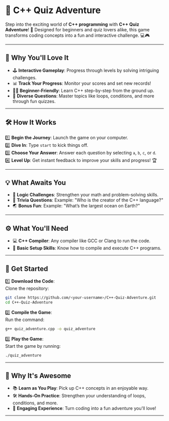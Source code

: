 # 🤔 **C++ Quiz Adventure**  

Step into the exciting world of **C++ programming** with **C++ Quiz Adventure**! 🌟 Designed for beginners and quiz lovers alike, this game transforms coding concepts into a fun and interactive challenge. 💻🎮  

---

## 🌟 **Why You'll Love It**  

- 🕹️ **Interactive Gameplay**: Progress through levels by solving intriguing challenges.  
- 📊 **Track Your Progress**: Monitor your scores and set new records!  
- 👩‍💻 **Beginner-Friendly**: Learn C++ step-by-step from the ground up.  
- 🎉 **Diverse Questions**: Master topics like loops, conditions, and more through fun quizzes.  

---

## 🛠️ **How It Works**  

1️⃣ **Begin the Journey**: Launch the game on your computer.  
2️⃣ **Dive In**: Type `start` to kick things off.  
3️⃣ **Choose Your Answer**: Answer each question by selecting `a`, `b`, `c`, or `d`.  
4️⃣ **Level Up**: Get instant feedback to improve your skills and progress! 🏆  

---

## 💡 **What Awaits You**  

- 🔢 **Logic Challenges**: Strengthen your math and problem-solving skills.  
- 🧠 **Trivia Questions**: Example: "Who is the creator of the C++ language?"  
- 🌏 **Bonus Fun**: Example: "What’s the largest ocean on Earth?"  

---

## ⚙️ **What You'll Need**  

- 💻 **C++ Compiler**: Any compiler like GCC or Clang to run the code.  
- 🔑 **Basic Setup Skills**: Know how to compile and execute C++ programs.  

---

## 🚀 **Get Started**  

1️⃣ **Download the Code**:  
Clone the repository:  
```bash  
git clone https://github.com/<your-username>/C++-Quiz-Adventure.git  
cd C++-Quiz-Adventure  
```  

2️⃣ **Compile the Game**:  
Run the command:  
```bash  
g++ quiz_adventure.cpp -o quiz_adventure  
```  

3️⃣ **Play the Game**:  
Start the game by running:  
```bash  
./quiz_adventure  
```  

---

## 🎉 **Why It's Awesome**  

- 📚 **Learn as You Play**: Pick up C++ concepts in an enjoyable way.  
- 🛠️ **Hands-On Practice**: Strengthen your understanding of loops, conditions, and more.  
- 🌟 **Engaging Experience**: Turn coding into a fun adventure you'll love!  

---  
